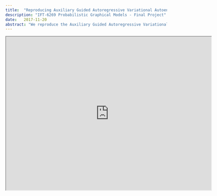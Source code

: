 ```yaml
---
title:  "Reproducing Auxiliary Guided Autoregressive Variational Autoencoder"
description: "IFT-6269 Probabilistic Graphical Models - Final Project"
date:   2017-11-20
abstract: "We reproduce the Auxiliary Guided Autoregressive Variational autoEncoder (AGAVE) model, which combines the global information of Variational Autoencoders (VAEs) with the local consistency of PixelCNNs. The corresponding loss function generalizes the variational lower bound used to train VAEs and permits using an autoregressive model as a decoder to generate lower-level image details. We implemented the proposed model, and can confirm the main finding of the paper, which is that this approach yields nearly identical likelihood scores as using only the Pixel-CNN++, while efficiently leveraging the VAE’s latent representation. Our code can be found [here](https://github.com/pclucas14/aux-vae)."
---
```


<iframe src="https://drive.google.com/file/d/1pCGJhgwBviVVNm8y-3M5b7ypJTp7QR9p/preview" width="640" height="480"></iframe>